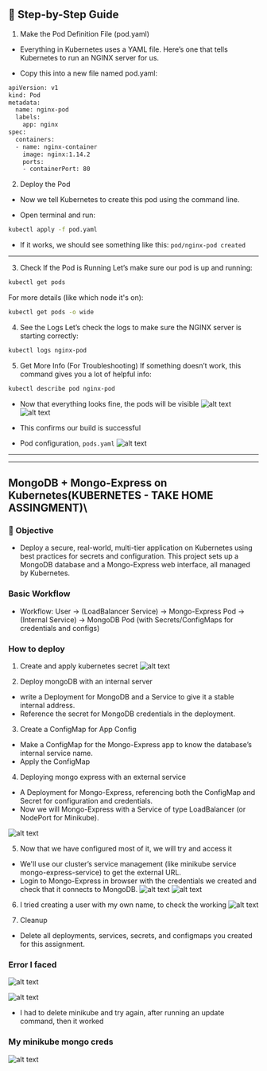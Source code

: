 ## 📝 Step-by-Step Guide

1. Make the Pod Definition File (pod.yaml)
- Everything in Kubernetes uses a YAML file. Here’s one that tells Kubernetes to run an NGINX server for us.

- Copy this into a new file named pod.yaml:

```bash
apiVersion: v1
kind: Pod
metadata:
  name: nginx-pod
  labels:
    app: nginx
spec:
  containers:
  - name: nginx-container
    image: nginx:1.14.2
    ports:
    - containerPort: 80
``` 
2. Deploy the Pod
- Now we tell Kubernetes to create this pod using the command line.

- Open terminal and run:
```bash
kubectl apply -f pod.yaml
```

- If it works, we should see something like this:
`pod/nginx-pod created`

---
3. Check If the Pod is Running
Let’s make sure our pod is up and running:

```bash
kubectl get pods
```

For more details (like which node it's on):
```bash
kubectl get pods -o wide
```

4. See the Logs
Let’s check the logs to make sure the NGINX server is starting correctly:
```bash
kubectl logs nginx-pod
```

5. Get More Info (For Troubleshooting)
If something doesn’t work, this command gives you a lot of helpful info:
```bash
kubectl describe pod nginx-pod
```

- Now that everything looks fine, the pods will be visible
![alt text](image-8.png)
![alt text](image-9.png)

- This confirms our build is successful

- Pod configuration, `pods.yaml`
![alt text](image-10.png)

---
--- 

## MongoDB + Mongo-Express on Kubernetes(KUBERNETES - TAKE HOME ASSINGMENT)\

### 🎯 Objective
- Deploy a secure, real-world, multi-tier application on Kubernetes using best practices for secrets and configuration. This project sets up a MongoDB database and a Mongo-Express web interface, all managed by Kubernetes.


### Basic Workflow
- Workflow: User → (LoadBalancer Service) → Mongo-Express Pod → (Internal Service) → MongoDB Pod (with Secrets/ConfigMaps for credentials and configs)

### How to deploy
1. Create and apply kubernetes secret
![alt text](image.png)

2. Deploy mongoDB with an internal server
- write a Deployment for MongoDB and a Service to give it a stable internal address.
- Reference the secret for MongoDB credentials in the deployment.

3. Create a ConfigMap for App Config
- Make a ConfigMap for the Mongo-Express app to know the database’s internal service name.
- Apply the ConfigMap

4. Deploying mongo express with an external service
- A Deployment for Mongo-Express, referencing both the ConfigMap and Secret for configuration and credentials.
- Now we will Mongo-Express with a Service of type LoadBalancer (or NodePort for Minikube).

![alt text](image-1.png)

5. Now that we have configured most of it, we will try and access it
- We'll use our cluster’s service management (like minikube service mongo-express-service) to get the external URL.
- Login to Mongo-Express in browser with the credentials we created and check that it connects to MongoDB.
![alt text](image-7.png)
![alt text](image-2.png)

6. I tried creating a user with my own name, to check the working 
![alt text](image-3.png)

7. Cleanup
- Delete all deployments, services, secrets, and configmaps you created for this assignment.

### Error I faced
![alt text](image-4.png)

![alt text](image-5.png)

- I had to delete minikube and try again, after running an update command, then it worked


### My minikube mongo creds 
![alt text](image-6.png)
